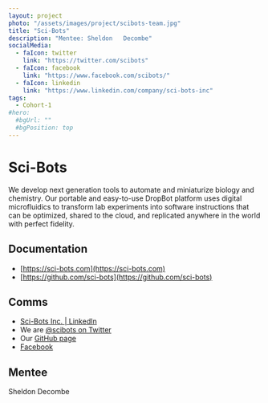 ```yaml
---
layout: project
photo: "/assets/images/project/scibots-team.jpg"
title: "Sci-Bots"
description: "Mentee: Sheldon	Decombe"
socialMedia:
  - faIcon: twitter
    link: "https://twitter.com/scibots"
  - faIcon: facebook
    link: "https://www.facebook.com/scibots/"
  - faIcon: linkedin
    link: "https://www.linkedin.com/company/sci-bots-inc"   
tags:
  - Cohort-1
#hero:
  #bgUrl: ""
  #bgPosition: top
---
```


# Sci-Bots

We develop next generation tools to automate and miniaturize biology and chemistry. Our portable and easy-to-use DropBot platform uses digital microfluidics to transform lab experiments into software instructions that can be optimized, shared to the cloud, and replicated anywhere in the world with perfect fidelity.

## Documentation

- [https://sci-bots.com](https://sci-bots.com)
- [https://github.com/sci-bots](https://github.com/sci-bots)

## Comms

- [Sci-Bots Inc. | LinkedIn](https://www.linkedin.com/company/sci-bots-inc.)
- We are [@scibots on Twitter](https://twitter.com/scibots)
- Our [GitHub page](https://github.com/sci-bots)
- [Facebook](https://www.facebook.com/scibots/)

## Mentee
Sheldon	Decombe

